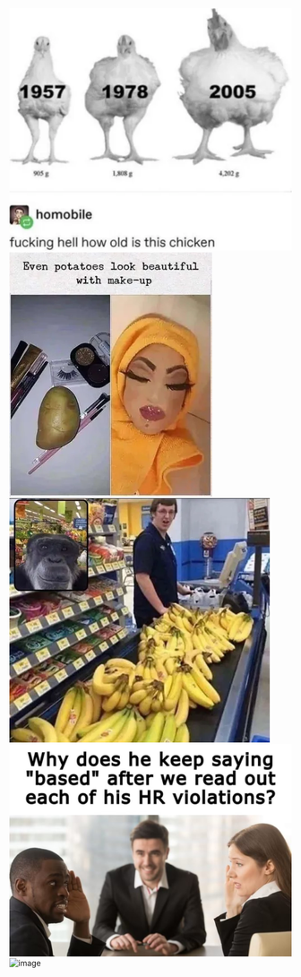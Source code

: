 ![image](chicken.webp)
![image](potato_makeup.webp)
![image](monkey_cashier.webp)
![image](why_say_based.webp)
![image]()
